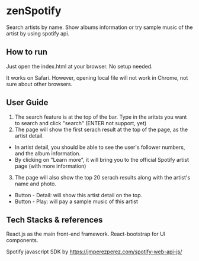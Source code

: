 # zenSpotify
Search artists by name. Show albums information or try sample music of the artist by using spotify api.

## How to run
Just open the index.html at your browser. No setup needed. 

It works on Safari. However, opening local file will not work in Chrome, not sure about other browsers. 

## User Guide
1. The search feature is at the top of the bar. Type in the aritsts you want to search and click "search" (ENTER not support, yet)
2. The page will show the first serach result at the top of the page, as the artist detail. 
  * In artist detail, you should be able to see the user's follower numbers, and the album information.
  * By clicking on "Learn more", it will bring you to the official Spotify artist page (with more information)
3. The page will also show the top 20 serach results along with the artist's name and photo.
  * Button - Detail: will show this artist detail on the top. 
  * Button - Play: will pay a sample music of this artist

## Tech Stacks & references
React.js as the main front-end framework. React-bootstrap for UI components.

Spotify javascript SDK by https://jmperezperez.com/spotify-web-api-js/


